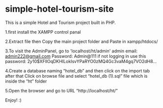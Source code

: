 # simple-hotel-tourism-site
This is a simple Hotel and Tourism project built in PHP.

1.first install the XAMPP control panal

2.Extract file then Copy the main project folder and Paste in xampp/htdocs/

3.To visit the AdminPanel, go to 'localhost/ht/admin'
    admin email: admin222@gmail.com
    Password: Admin@111 
    if not logging in use this password: $2y$10$XFllOqDKHILokIsvYPaRYO0zMQ4Gc3vaM4gq7VO2dH8...

4.Create a database naming “hotel_db” and then click on the import tab after that Click on browse file and select “hotel_db (1).sql” file which is inside the “ht” folder

5.Open the browser and go to URL “http://localhost/ht/”

 Enjoy! :)


